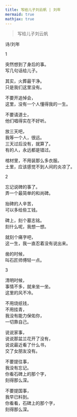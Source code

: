 ```yaml
---
title: 写给儿子刘云帆 | 刘年
mermaid: true
mathjax: true
---
```


> 写给儿子刘云帆

诗/刘年

1

突然想到了身后的事。
<br />
写几句话给儿子。

其实，火葬最干净。
<br />
只是我们这里没有。

不要开追悼会，
<br />
这里，没有一个人懂得我的一生。

不要请道士，
<br />
他们唱得实在不好听。

放三天吧，
<br />
我等一个人，很远。
<br />
三天过后没有，就算了。
<br />
有的人，永远都是错过。

棺材里，不用装那么多衣服。
<br />
土里，应该感觉不到人间的炎凉了。

2

忘记说碑的事了。
<br />
弄一个最简单的和尚碑。

抬碑的人辛苦，
<br />
可以多给些工钱。

碑上，刻个墓志铭。
<br />
刻什么呢，我想一想。

就刻个痛字吧，
<br />
这一生，我一直忍着没有说出来。

凿的时候，
<br />
叫石匠师傅轻一点。

3

清明时候，
<br />
事情不多，就来坐一坐。
<br />
这里的风不冷。

不用烧纸钱，
<br />
不用挂青，
<br />
我没有能力保佑你，
<br />
一切靠自己。

说说家事，
<br />
说说那盆兰花开了没有，
<br />
说说最近看了什么书，
<br />
交了女朋友没有。

不要提往事，
<br />
我没有忘记。
<br />
你看石碑上的那个字，
<br />
刻得那么深。

不要提国事，
<br />
我早已料到。
<br />
你看看，石碑上的那个字，
<br />
刻得那么深。
